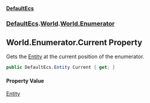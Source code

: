 #### [DefaultEcs](./index.md 'index')
### [DefaultEcs](./DefaultEcs.md 'DefaultEcs').[World](./DefaultEcs-World.md 'DefaultEcs.World').[World.Enumerator](./DefaultEcs-World-Enumerator.md 'DefaultEcs.World.Enumerator')
## World.Enumerator.Current Property
Gets the [Entity](./DefaultEcs-Entity.md 'DefaultEcs.Entity') at the current position of the enumerator.  
```csharp
public DefaultEcs.Entity Current { get; }
```
#### Property Value
[Entity](./DefaultEcs-Entity.md 'DefaultEcs.Entity')  
